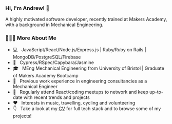 ### Hi, I'm Andrew! 👋

A highly motivated software developer, recently trained at Makers Academy, with a background in Mechanical Engineering.

<h3> 👨🏻‍💻 More About Me </h3>

- 💻 &nbsp; JavaScript/React/Node.js/Express.js | Ruby/Ruby on Rails | MongoDB/PostgreSQL/Firebase  
- 🧪 &nbsp; Cypress/RSpec/Capybara/Jasmine
- 🎓 &nbsp; MEng Mechanical Engineering from University of Bristol | Graduate of Makers Academy Bootcamp
- 💼 &nbsp; Previous work experience in engineering consultancies as a Mechanical Engineer
- 👥 &nbsp; Regularly attend React/coding meetups to network and keep up-to-date with recent trends and projects
- ♥️  &nbsp; Interests in music, travelling, cycling and volunteering
- 👇 &nbsp; Take a look at my [CV](https://github.com/AndrewHulme/CV) for full tech stack and to browse some of my projects! 



<!--
**AndrewHulme/AndrewHulme** is a ✨ _special_ ✨ repository because its `README.md` (this file) appears on your GitHub profile.

Here are some ideas to get you started:

- 🔭 I’m currently working on ...
- 🌱 I’m currently learning ...
- 👯 I’m looking to collaborate on ...
- 🤔 I’m looking for help with ...
- 💬 Ask me about ...
- 📫 How to reach me: ...
- 😄 Pronouns: ...
- ⚡ Fun fact: ...
-->
